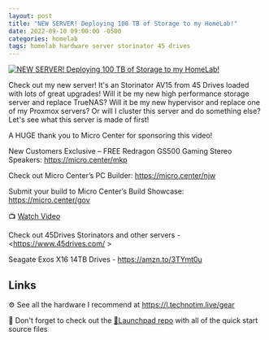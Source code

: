 ```yaml
---
layout: post
title: "NEW SERVER! Deploying 100 TB of Storage to my HomeLab!"
date: 2022-09-10 09:00:00 -0500
categories: homelab
tags: homelab hardware server storinator 45 drives
---
```


[![NEW SERVER! Deploying 100 TB of Storage to my HomeLab!](https://img.youtube.com/vi/yqiCsSNpwjQ/0.jpg)](https://www.youtube.com/watch?v=yqiCsSNpwjQ "NEW SERVER! Deploying 100 TB of Storage to my HomeLab!")

Check out my new server!  It's an Storinator  AV15 from 45 Drives loaded with lots of great upgrades!  Will it be my new high performance storage server and replace TrueNAS?  Will it be my new hypervisor and replace one of my Proxmox servers?  Or will I cluster this server and do something else? Let's see what this server is made of first!

A HUGE thank you to Micro Center for sponsoring this video!

New Customers Exclusive – FREE Redragon GS500 Gaming Stereo Speakers: <https://micro.center/mkp>

Check out Micro Center’s PC Builder: <https://micro.center/njw>

Submit your build to Micro Center’s Build Showcase: <https://micro.center/gov>

📺 [Watch Video](https://www.youtube.com/watch?v=yqiCsSNpwjQ)

Check out 45Drives Storinators and other servers -  <https://www.45drives.com/ >

Seagate Exos X16 14TB Drives - <https://amzn.to/3TYmt0u>

## Links

⚙️ See all the hardware I recommend at <https://l.technotim.live/gear>

🚀 Don't forget to check out the [🚀Launchpad repo](https://l.technotim.live/quick-start) with all of the quick start source files
